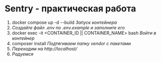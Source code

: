 # Sentry - практическая работа
1. docker compose up -d --build *Запуск контейнера*
2. *Создайте файл .env по .env.example и заполните его*
3. docker exec -it <CONTAINER_ID || CONTAINER_NAME> bash *Войти в контейнер*
4. composer install *Подтягиваем папку vendor с пакетами*
5. *Переходим на http://localhost/*
6. *Радуемся*